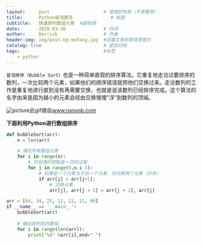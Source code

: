 ```yaml
---
layout:     post   				    # 使用的布局（不需要改）
title:      Python冒泡算法 				# 标题 
subtitle:   快速排列数组元素  #副标题
date:       2020-03-30 				# 时间
author:     Derrick 				# 作者
header-img: img/post-bg-mofang.jpg 	#这篇文章标题背景图片
catalog: true 						# 是否归档
tags:								#标签
    - python
---
```



 
`冒泡排序（Bubble Sort）`也是一种简单直观的排序算法。它重复地走访过要排序的数列，一次比较两个元素，如果他们的顺序错误就把他们交换过来。走访数列的工作是重复地进行直到没有再需要交换，也就是说该数列已经排序完成。这个算法的名字由来是因为越小的元素会经由交换慢慢"浮"到数列的顶端。



![picture](https://www.runoob.com/wp-content/uploads/2019/03/bubbleSort.gif)此gif摘自<a href="https://www.runoob.com/python3/python-bubble-sort.html">www.runoob.com</a>








**下面利用Python进行数组排序**


```Python
def bubbleSort(arr):
    n = len(arr)

    # 遍历所有数组元素
    for i in range(n):
        # 内层循环控制走一次的过程
        for j in range(0,n-i-1):
            # 如果前一个元素大于后一个元素，则交换两个元素（升序）
            if arr[j] > arr[j+1]:
                # 交换元素
                arr[j], arr[j + 1] = arr[j + 1], arr[j]

arr = [64, 34, 25, 12, 22, 11, 90]
if __name__ == '__main__':
    bubbleSort(arr)
    
    # 输出排列后的数组
    for i in range(len(arr)):
        print("%d" %arr[i],end=" ")
```



